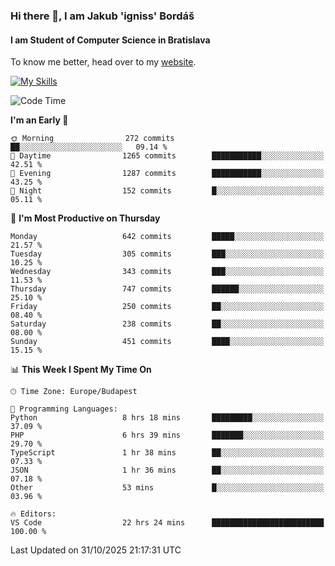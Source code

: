 ### Hi there 👋, I am Jakub 'igniss' Bordáš

#### I am Student of Computer Science in Bratislava
To know me better, head over to my [website](https://bordas.sk).

[![My Skills](https://skillicons.dev/icons?i=js,typescript,html,css,figma,svelte,vue,next,postgresql,nest,express,nodejs)](https://bordas.sk)


<!--START_SECTION:waka-->
![Code Time](http://img.shields.io/badge/Code%20Time-2%2C233%20hrs%2019%20mins-blue)

**I'm an Early 🐤** 

```text
🌞 Morning                272 commits         ██░░░░░░░░░░░░░░░░░░░░░░░   09.14 % 
🌆 Daytime                1265 commits        ███████████░░░░░░░░░░░░░░   42.51 % 
🌃 Evening                1287 commits        ███████████░░░░░░░░░░░░░░   43.25 % 
🌙 Night                  152 commits         █░░░░░░░░░░░░░░░░░░░░░░░░   05.11 % 
```
📅 **I'm Most Productive on Thursday** 

```text
Monday                   642 commits         █████░░░░░░░░░░░░░░░░░░░░   21.57 % 
Tuesday                  305 commits         ███░░░░░░░░░░░░░░░░░░░░░░   10.25 % 
Wednesday                343 commits         ███░░░░░░░░░░░░░░░░░░░░░░   11.53 % 
Thursday                 747 commits         ██████░░░░░░░░░░░░░░░░░░░   25.10 % 
Friday                   250 commits         ██░░░░░░░░░░░░░░░░░░░░░░░   08.40 % 
Saturday                 238 commits         ██░░░░░░░░░░░░░░░░░░░░░░░   08.00 % 
Sunday                   451 commits         ████░░░░░░░░░░░░░░░░░░░░░   15.15 % 
```


📊 **This Week I Spent My Time On** 

```text
🕑︎ Time Zone: Europe/Budapest

💬 Programming Languages: 
Python                   8 hrs 18 mins       █████████░░░░░░░░░░░░░░░░   37.09 % 
PHP                      6 hrs 39 mins       ███████░░░░░░░░░░░░░░░░░░   29.70 % 
TypeScript               1 hr 38 mins        ██░░░░░░░░░░░░░░░░░░░░░░░   07.33 % 
JSON                     1 hr 36 mins        ██░░░░░░░░░░░░░░░░░░░░░░░   07.18 % 
Other                    53 mins             █░░░░░░░░░░░░░░░░░░░░░░░░   03.96 % 

🔥 Editors: 
VS Code                  22 hrs 24 mins      █████████████████████████   100.00 % 
```


 Last Updated on 31/10/2025 21:17:31 UTC
<!--END_SECTION:waka-->

